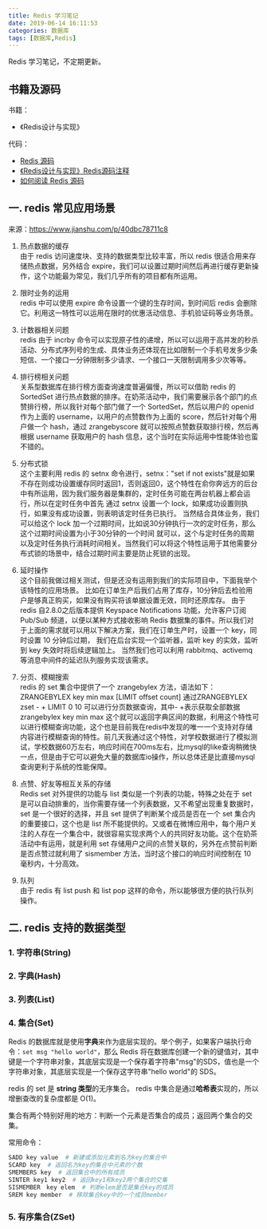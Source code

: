 ```yaml
---
title: Redis 学习笔记
date: 2019-06-14 16:11:53
categories: 数据库
tags: [数据库,Redis]
---
```


Redis 学习笔记，不定期更新。
<!--more-->

## 书籍及源码

书籍：
+ 《Redis设计与实现》

代码：  
+ [Redis 源码](https://github.com/antirez/redis/)  
+ [《Redis设计与实现》Redis源码注释](https://github.com/huangz1990/redis-3.0-annotated)  
+ [如何阅读 Redis 源码](http://blog.huangz.me/diary/2014/how-to-read-redis-source-code.html)


## 一. redis 常见应用场景

来源：https://www.jianshu.com/p/40dbc78711c8

1. 热点数据的缓存  
由于 redis 访问速度块、支持的数据类型比较丰富，所以 redis 很适合用来存储热点数据，另外结合 expire，我们可以设置过期时间然后再进行缓存更新操作，这个功能最为常见，我们几乎所有的项目都有所运用。

2. 限时业务的运用  
redis 中可以使用 expire 命令设置一个键的生存时间，到时间后 redis 会删除它。利用这一特性可以运用在限时的优惠活动信息、手机验证码等业务场景。

3. 计数器相关问题  
redis 由于 incrby 命令可以实现原子性的递增，所以可以运用于高并发的秒杀活动、分布式序列号的生成、具体业务还体现在比如限制一个手机号发多少条短信、一个接口一分钟限制多少请求、一个接口一天限制调用多少次等等。

4. 排行榜相关问题  
关系型数据库在排行榜方面查询速度普遍偏慢，所以可以借助 redis 的 SortedSet 进行热点数据的排序。在奶茶活动中，我们需要展示各个部门的点赞排行榜，所以我针对每个部门做了一个 SortedSet，然后以用户的 openid 作为上面的 username，以用户的点赞数作为上面的 score，然后针对每个用户做一个 hash，通过 zrangebyscore 就可以按照点赞数获取排行榜，然后再根据 username 获取用户的 hash 信息，这个当时在实际运用中性能体验也蛮不错的。  

5. 分布式锁  
这个主要利用 redis 的 setnx 命令进行，setnx："set if not exists"就是如果不存在则成功设置缓存同时返回1，否则返回0，这个特性在俞你奔远方的后台中有所运用，因为我们服务器是集群的，定时任务可能在两台机器上都会运行，所以在定时任务中首先 通过 setnx 设置一个 lock，如果成功设置则执行，如果没有成功设置，则表明该定时任务已执行。 当然结合具体业务，我们可以给这个 lock 加一个过期时间，比如说30分钟执行一次的定时任务，那么这个过期时间设置为小于30分钟的一个时间 就可以，这个与定时任务的周期以及定时任务执行消耗时间相关。当然我们可以将这个特性运用于其他需要分布式锁的场景中，结合过期时间主要是防止死锁的出现。

6. 延时操作  
这个目前我做过相关测试，但是还没有运用到我们的实际项目中，下面我举个该特性的应用场景。 比如在订单生产后我们占用了库存，10分钟后去检验用户是够真正购买，如果没有购买将该单据设置无效，同时还原库存。 由于 redis 自2.8.0之后版本提供 Keyspace Notifications 功能，允许客户订阅 Pub/Sub 频道，以便以某种方式接收影响 Redis 数据集的事件。所以我们对于上面的需求就可以用以下解决方案，我们在订单生产时，设置一个 key，同时设置 10 分钟后过期， 我们在后台实现一个监听器，监听 key 的实效，监听到 key 失效时将后续逻辑加上。 当然我们也可以利用 rabbitmq、activemq 等消息中间件的延迟队列服务实现该需求。

7. 分页、模糊搜索  
redis 的 set 集合中提供了一个 zrangebylex 方法，语法如下：ZRANGEBYLEX key min max [LIMIT offset count] 通过ZRANGEBYLEX zset - + LIMIT 0 10 可以进行分页数据查询，其中- +表示获取全部数据zrangebylex key min max 这个就可以返回字典区间的数据，利用这个特性可以进行模糊查询功能，这个也是目前我在redis中发现的唯一一个支持对存储内容进行模糊查询的特性。前几天我通过这个特性，对学校数据进行了模拟测试，学校数据60万左右，响应时间在700ms左右，比mysql的like查询稍微快一点，但是由于它可以避免大量的数据库io操作，所以总体还是比直接mysql查询更利于系统的性能保障。

8. 点赞、好友等相互关系的存储  
Redis set 对外提供的功能与 list 类似是一个列表的功能，特殊之处在于 set 是可以自动排重的，当你需要存储一个列表数据，又不希望出现重复数据时，set 是一个很好的选择，并且 set 提供了判断某个成员是否在一个 set 集合内的重要接口，这个也是 list 所不能提供的。又或者在微博应用中，每个用户关注的人存在一个集合中，就很容易实现求两个人的共同好友功能。这个在奶茶活动中有运用，就是利用 set 存储用户之间的点赞关联的，另外在点赞前判断是否点赞过就利用了 sismember 方法，当时这个接口的响应时间控制在 10 毫秒内，十分高效。

9. 队列  
由于 redis 有 list push 和 list pop 这样的命令，所以能够很方便的执行队列操作。




## 二. redis 支持的数据类型

### 1. 字符串(String)

### 2. 字典(Hash)

### 3. 列表(List)

### 4. 集合(Set)

Redis 的数据库就是使用**字典**来作为底层实现的。举个例子，如果客户端执行命令：`set msg "hello world"`，那么 Redis 将在数据库创建一个新的键值对，其中键是一个字符串对象，其底层实现是一个保存着字符串"msg"的SDS，值也是一个字符串对象，其底层实现是一个保存这字符串"hello world"的 SDS。

redis 的 set 是 **string 类型**的无序集合。
redis 中集合是通过**哈希表**实现的，所以增删查改的复杂度都是 O(1)。

集合有两个特别好用的地方：判断一个元素是否集合的成员；返回两个集合的交集。

常用命令：
``` bash
SADD key value  # 新建或添加元素到名为key的集合中
SCARD key  # 返回名为key的集合中元素的个数
SMEMBERS key  # 返回集合中的所有成员
SINTER key1 key2  # 返回key1和key2两个集合的交集
SISMEMBER　key elem  # 判断elem是否是集合key的成员
SREM key member  # 移除集合key中的一个成员member
```

### 5. 有序集合(ZSet)

